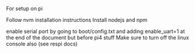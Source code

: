 For setup on pi

Follow nvm installation instructions
Install nodejs and npm

enable serial port by going to boot/config.txt and adding enable_uart=1
at the end of the document but before pi4 stuff
Make sure to turn off the linux console also (see respi docs)

